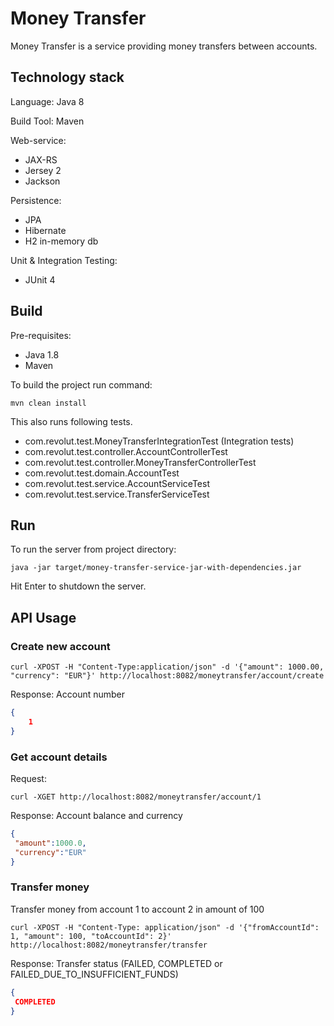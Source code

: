# Money Transfer

Money Transfer is a service providing money transfers between accounts.

## Technology stack

Language: Java 8

Build Tool: Maven

Web-service: 
 - JAX-RS
 - Jersey 2
 - Jackson
  
Persistence:
 - JPA
 - Hibernate
 - H2 in-memory db
 
Unit & Integration Testing: 
 - JUnit 4  

## Build

Pre-requisites:
 - Java 1.8
 - Maven

To build the project run command:

```
mvn clean install
```

This also runs following tests.

 - com.revolut.test.MoneyTransferIntegrationTest (Integration tests)
 - com.revolut.test.controller.AccountControllerTest
 - com.revolut.test.controller.MoneyTransferControllerTest
 - com.revolut.test.domain.AccountTest
 - com.revolut.test.service.AccountServiceTest
 - com.revolut.test.service.TransferServiceTest

## Run 

To run the server from project directory:

```
java -jar target/money-transfer-service-jar-with-dependencies.jar 
```

Hit Enter to shutdown the server.

## API Usage

### Create new account

```
curl -XPOST -H "Content-Type:application/json" -d '{"amount": 1000.00, "currency": "EUR"}' http://localhost:8082/moneytransfer/account/create
```

Response: Account number

```json
{
    1
}
```

### Get account details

Request: 
```
curl -XGET http://localhost:8082/moneytransfer/account/1
```

Response: Account balance and currency
```json
{
 "amount":1000.0,
 "currency":"EUR"
}
```

### Transfer money

Transfer money from account 1 to account 2 in amount of 100

```
curl -XPOST -H "Content-Type: application/json" -d '{"fromAccountId": 1, "amount": 100, "toAccountId": 2}' http://localhost:8082/moneytransfer/transfer
```

Response: Transfer status (FAILED, COMPLETED or FAILED_DUE_TO_INSUFFICIENT_FUNDS)

```json
{
 COMPLETED
}


